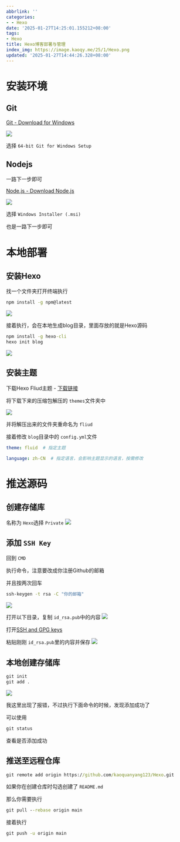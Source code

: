 ```yaml
---
abbrlink: ''
categories:
- - Hexo
date: '2025-01-27T14:25:01.155212+08:00'
tags:
- Hexo
title: Hexo博客部署与管理
index_img: https://image.kaoqy.me/25/1/Hexo.png
updated: '2025-01-27T14:44:26.328+08:00'
---
```

# 安装环境

## Git

[Git - Download for Windows](https://git-scm.com/downloads/win)

![](https://image.kaoqy.me/25/1/IMG_5311.jpeg)

选择 `64-bit Git for Windows Setup`

## Nodejs

一路下一步即可

[Node.js - Download Node.js](https://nodejs.org/zh-cn/download/)

![](https://image.kaoqy.me/25/1/IMG_5312.jpeg)

选择 `Windows Installer (.msi)`

也是一路下一步即可

# 本地部署

## 安装Hexo

找一个文件夹打开终端执行

```bat
npm install -g npm@latest
```

![](https://image.kaoqy.me/25/1/IMG_5313.jpeg)

接着执行，会在本地生成blog目录，里面存放的就是Hexo源码

```bat
npm install -g hexo-cli
hexo init blog
```

![](https://image.kaoqy.me/25/1/IMG_5314.jpeg)

## 安装主题

下载Hexo Fliud主题 - [下载链接](https://github.com/fluid-dev/hexo-theme-fluid/archive/refs/heads/master.zip)

将下载下来的压缩包解压的 `themes`文件夹中


![](https://image.kaoqy.me/25/1/IMG_5316.jpeg)

并将解压出来的文件夹重命名为 `fliud`

接着修改 `blog`目录中的 `config.yml`文件

```yaml
theme: fluid  # 指定主题

language: zh-CN  # 指定语言，会影响主题显示的语言，按需修改
```

# 推送源码

## 创建存储库

名称为 `Hexo`选择 `Private` ![](https://image.kaoqy.me/25/1/IMG_5318.jpeg)

## 添加 `SSH Key`

回到 `CMD`

执行命令，注意要改成你注册Github的邮箱

并且按两次回车

```bat
ssh-keygen -t rsa -C "你的邮箱"
```

![](https://image.kaoqy.me/25/1/IMG_5319.jpeg)

打开以下目录，复制 `id_rsa.pub`中的内容
![](https://image.kaoqy.me/25/1/IMG_5320.jpeg)

打开[SSH and GPG keys](https://github.com/settings/keys)

粘贴刚刚 `id_rsa.pub`里的内容并保存 ![](https://image.kaoqy.me/25/1/IMG_5321.jpeg)

## 本地创建存储库

```bat
git init
git add . 
```

![](https://image.kaoqy.me/25/1/IMG_5322.jpeg)

我这里出现了报错，不过执行下面命令的时候，发现添加成功了

可以使用

```bat
git status
```

查看是否添加成功

## 推送至远程仓库

```bat
git remote add origin https://github.com/kaoquanyang123/Hexo.git
```

如果你在创建仓库时勾选创建了 `README.md`

那么你需要执行

```bat
git pull --rebase origin main
```

接着执行

```bat
git push -u origin main
```
